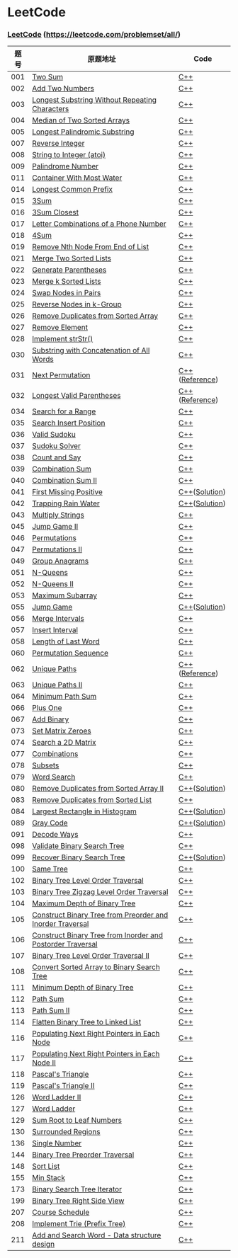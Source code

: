 ﻿# LeetCode

### [LeetCode](https://leetcode.com/problemset/all/) (https://leetcode.com/problemset/all/)

|题号|原题地址|Code|
|---|---|---|
|001|[Two Sum](https://leetcode.com/problems/two-sum/description/)|[C++](https://github.com/jerrykcode/LeetCode/blob/master/Algorithms/001.%20Two%20Sum.cpp)|
|002|[Add Two Numbers](https://leetcode.com/problems/add-two-numbers/description/)|[C++](https://github.com/jerrykcode/LeetCode/blob/master/Algorithms/002.%20Add%20Two%20Numbers.cpp)|
|003|[Longest Substring Without Repeating Characters](https://leetcode.com/problems/longest-substring-without-repeating-characters/description/)|[C++](https://github.com/jerrykcode/LeetCode/blob/master/Algorithms/003.%20Longest%20Substring%20Without%20Repeating%20Characters.cpp)|
|004|[Median of Two Sorted Arrays](https://leetcode.com/problems/median-of-two-sorted-arrays/description/)|[C++](https://github.com/jerrykcode/LeetCode/blob/master/Algorithms/004.%20Median%20of%20Two%20Sorted%20Arrays.cpp)|
|005|[Longest Palindromic Substring](https://leetcode.com/problems/longest-palindromic-substring/description/)|[C++](https://github.com/jerrykcode/LeetCode/blob/master/Algorithms/005.%20Longest%20Palindromic%20Substring.cpp)|
|007|[Reverse Integer](https://leetcode.com/problems/reverse-integer/description/)|[C++](https://github.com/jerrykcode/LeetCode/blob/master/Algorithms/007.%20Reverse%20Integer.cpp)|
|008|[String to Integer (atoi)](https://leetcode.com/problems/string-to-integer-atoi/description/)|[C++](https://github.com/jerrykcode/LeetCode/blob/master/Algorithms/008.String%20to%20Integer%20(atoi).cpp)|
|009|[Palindrome Number](https://leetcode.com/problems/palindrome-number/description/)|[C++](https://github.com/jerrykcode/LeetCode/blob/master/Algorithms/009.%20Palindrome%20Number.cpp)|
|011|[Container With Most Water](https://leetcode.com/problems/container-with-most-water/description/)|[C++](https://github.com/jerrykcode/LeetCode/blob/master/Algorithms/011.%20Container%20With%20Most%20Water.cpp)|
|014|[Longest Common Prefix](https://leetcode.com/problems/longest-common-prefix/description/)|[C++](https://github.com/jerrykcode/LeetCode/blob/master/Algorithms/014.%20Longest%20Common%20Prefix.cpp)|
|015|[3Sum](https://leetcode.com/problems/3sum/description/)|[C++](https://github.com/jerrykcode/LeetCode/blob/master/Algorithms/015.%203Sum.cpp)|
|016|[3Sum Closest](https://leetcode.com/problems/3sum-closest/description/)|[C++](https://github.com/jerrykcode/LeetCode/blob/master/Algorithms/016.%203Sum%20Closest.cpp)|
|017|[Letter Combinations of a Phone Number](https://leetcode.com/problems/letter-combinations-of-a-phone-number/description/)|[C++](https://github.com/jerrykcode/LeetCode/blob/master/Algorithms/017.%20Letter%20Combinations%20of%20a%20Phone%20Number.cpp)|
|018|[4Sum](https://leetcode.com/problems/4sum/description)|[C++](https://github.com/jerrykcode/LeetCode/blob/master/Algorithms/018.%204Sum.cpp)|
|019|[Remove Nth Node From End of List](https://leetcode.com/problems/remove-nth-node-from-end-of-list/description/)|[C++](https://github.com/jerrykcode/LeetCode/blob/master/Algorithms/019.%20Remove%20Nth%20Node%20From%20End%20of%20List.cpp)|
|021|[Merge Two Sorted Lists](https://leetcode.com/problems/merge-two-sorted-lists/description/)|[C++](https://github.com/jerrykcode/LeetCode/blob/master/Algorithms/021.%20Merge%20Two%20Sorted%20Lists.cpp)|
|022|[Generate Parentheses](https://leetcode.com/problems/generate-parentheses/description/)|[C++](https://github.com/jerrykcode/LeetCode/blob/master/Algorithms/022.%20Generate%20Parentheses.cpp)|
|023|[Merge k Sorted Lists](https://leetcode.com/problems/merge-k-sorted-lists/description/)|[C++](https://github.com/jerrykcode/LeetCode/blob/master/Algorithms/023.%20Merge%20k%20Sorted%20Lists.cpp)|
|024|[Swap Nodes in Pairs](https://leetcode.com/problems/swap-nodes-in-pairs/description/)|[C++](https://github.com/jerrykcode/LeetCode/blob/master/Algorithms/024.%20Swap%20Nodes%20in%20Pairs.cpp)|
|025|[Reverse Nodes in k-Group](https://leetcode.com/problems/reverse-nodes-in-k-group/description/)|[C++](https://github.com/jerrykcode/LeetCode/blob/master/Algorithms/025.%20Reverse%20Nodes%20in%20k-Group.cpp)|
|026|[Remove Duplicates from Sorted Array](https://leetcode.com/problems/remove-duplicates-from-sorted-array/description/)|[C++](https://github.com/jerrykcode/LeetCode/blob/master/Algorithms/026.%20Remove%20Duplicates%20from%20Sorted%20Array.cpp)|
|027|[Remove Element](https://leetcode.com/problems/remove-element/description/)|[C++](https://github.com/jerrykcode/LeetCode/blob/master/Algorithms/027.%20Remove%20Element.cpp)|
|028|[Implement strStr()](https://leetcode.com/problems/implement-strstr/description/)|[C++](https://github.com/jerrykcode/LeetCode/blob/master/Algorithms/028.%20Implement%20strStr().cpp)|
|030|[Substring with Concatenation of All Words](https://leetcode.com/problems/substring-with-concatenation-of-all-words/description/)|[C++](https://github.com/jerrykcode/LeetCode/blob/master/Algorithms/030.%20Substring%20with%20Concatenation%20of%20All%20Words.cpp)|
|031|[Next Permutation](https://leetcode.com/problems/next-permutation/description/)|[C++](https://github.com/jerrykcode/LeetCode/blob/master/Algorithms/031.%20Next%20Permutation%20.cpp)([Reference](https://leetcode.com/problems/next-permutation/solution/))|
|032|[Longest Valid Parentheses](https://leetcode.com/problems/longest-valid-parentheses/description/)|[C++](https://github.com/jerrykcode/LeetCode/blob/master/Algorithms/032.%20Longest%20Valid%20Parentheses.cpp)([Reference](https://leetcode.com/problems/longest-valid-parentheses/solution/))|
|034|[Search for a Range](https://leetcode.com/problems/search-for-a-range/description/)|[C++](https://github.com/jerrykcode/LeetCode/blob/master/Algorithms/034.%20Search%20for%20a%20Range.cpp)|
|035|[Search Insert Position](https://leetcode.com/problems/search-insert-position/description/)|[C++](https://github.com/jerrykcode/LeetCode/blob/master/Algorithms/035.%20Search%20Insert%20Position.cpp)|
|036|[Valid Sudoku](https://leetcode.com/problems/valid-sudoku/description/)|[C++](https://github.com/jerrykcode/LeetCode/blob/master/Algorithms/036.%20Valid%20Sudoku.cpp)|
|037|[Sudoku Solver](https://leetcode.com/problems/sudoku-solver/description/)|[C++](https://github.com/jerrykcode/LeetCode/blob/master/Algorithms/037.%20Sudoku%20Solver.cpp)|
|038|[Count and Say](https://leetcode.com/problems/count-and-say/description/)|[C++](https://github.com/jerrykcode/LeetCode/blob/master/Algorithms/038.%20Count%20and%20Say.cpp)|
|039|[Combination Sum](https://leetcode.com/problems/combination-sum/description/)|[C++](https://github.com/jerrykcode/LeetCode/blob/master/Algorithms/039.%20Combination%20Sum.cpp)|
|040|[Combination Sum II](https://leetcode.com/problems/combination-sum-ii/description/)|[C++](https://github.com/jerrykcode/LeetCode/blob/master/Algorithms/040.%20Combination%20Sum%20II.cpp)|
|041|[First Missing Positive](https://leetcode.com/problems/first-missing-positive/description)|[C++](https://github.com/jerrykcode/LeetCode/blob/master/Algorithms/041.%20First%20Missing%20Positive.cpp)([Solution](https://leetcode.com/problems/first-missing-positive/discuss/201140/C%2B%2B-O(n)-time-constant-space))|
|042|[Trapping Rain Water](https://leetcode.com/problems/trapping-rain-water/description/)|[C++](https://github.com/jerrykcode/LeetCode/blob/master/Algorithms/042.%20Trapping%20Rain%20Water.cpp)([Solution](https://leetcode.com/problems/trapping-rain-water/discuss/143199/Simple-C++-O(n)-time-solution))|
|043|[Multiply Strings](https://leetcode.com/problems/multiply-strings/description/)|[C++](https://github.com/jerrykcode/LeetCode/blob/master/Algorithms/043.%20Multiply%20Strings.cpp)|
|045|[Jump Game II](https://leetcode.com/problems/jump-game-ii/description/)|[C++](https://github.com/jerrykcode/LeetCode/blob/master/Algorithms/045Jump%20Game%20ll.cpp)|
|046|[Permutations](https://leetcode.com/problems/permutations/description/)|[C++](https://github.com/jerrykcode/LeetCode/blob/master/Algorithms/046.%20Permutations.cpp)|
|047|[Permutations II](https://leetcode.com/problems/permutations-ii/description/)|[C++](https://github.com/jerrykcode/LeetCode/blob/master/Algorithms/047.%20Permutations%20II.cpp)|
|049|[Group Anagrams](https://leetcode.com/problems/group-anagrams/description/)|[C++](https://github.com/jerrykcode/LeetCode/blob/master/Algorithms/049.%20Group%20Anagrams.cpp)|
|051|[N-Queens](https://leetcode.com/problems/n-queens/description/)|[C++](https://github.com/jerrykcode/LeetCode/blob/master/Algorithms/051.%20N-Queens.cpp)|
|052|[N-Queens II](https://leetcode.com/problems/n-queens-ii/description/)|[C++](https://github.com/jerrykcode/LeetCode/blob/master/Algorithms/052.%20N-Queens%20II.cpp)|
|053|[Maximum Subarray](https://leetcode.com/problems/maximum-subarray/description/)|[C++](https://github.com/jerrykcode/LeetCode/blob/master/Algorithms/053.%20Maximum%20Subarray.cpp)|
|055|[Jump Game](https://leetcode.com/problems/jump-game/description/)|[C++](https://github.com/jerrykcode/LeetCode/blob/master/Algorithms/055.%20Jump%20Game.cpp)([Solution](https://leetcode.com/problems/jump-game/discuss/144112/C++-O(n)-Solution))|
|056|[Merge Intervals](https://leetcode.com/problems/merge-intervals/description/)|[C++](https://github.com/jerrykcode/LeetCode/blob/master/Algorithms/056.%20Merge%20Intervals.cpp)|
|057|[Insert Interval](https://leetcode.com/problems/insert-interval/description/)|[C++](https://github.com/jerrykcode/LeetCode/blob/master/Algorithms/057.%20Insert%20Interval.cpp)|
|058|[Length of Last Word](https://leetcode.com/problems/length-of-last-word/description/)|[C++](https://github.com/jerrykcode/LeetCode/blob/master/Algorithms/058.%20Length%20of%20Last%20Word.cpp)|
|060|[Permutation Sequence](https://leetcode.com/problems/permutation-sequence/description/)|[C++](https://github.com/jerrykcode/LeetCode/blob/master/Algorithms/060%20Permutation%20Sequence.cpp)|
|062|[Unique Paths](https://leetcode.com/problems/unique-paths/description/)|[C++](https://github.com/jerrykcode/LeetCode/blob/master/Algorithms/062.%20Unique%20Paths.cpp)([Reference](https://leetcode.com/problems/unique-paths/discuss/156504/Simple-Java-DP-solution))|
|063|[Unique Paths II](https://leetcode.com/problems/unique-paths-ii/description/)|[C++](https://github.com/jerrykcode/LeetCode/blob/master/Algorithms/063.%20Unique%20Paths%20II.cpp)|
|064|[Minimum Path Sum](https://leetcode.com/problems/minimum-path-sum/description/)|[C++](https://github.com/jerrykcode/LeetCode/blob/master/Algorithms/064.%20Minimum%20Path%20Sum.cpp)|
|066|[Plus One](https://leetcode.com/problems/plus-one/description/)|[C++](https://github.com/jerrykcode/LeetCode/blob/master/Algorithms/066.%20Plus%20One.cpp)|
|067|[Add Binary](https://leetcode.com/problems/add-binary/description/)|[C++](https://github.com/jerrykcode/LeetCode/blob/master/Algorithms/067%20Add%20Binary.cpp)|
|073|[Set Matrix Zeroes](https://leetcode.com/problems/set-matrix-zeroes/description/)|[C++](https://github.com/jerrykcode/LeetCode/blob/master/Algorithms/073.%20Set%20Matrix%20Zeroes.cpp)|
|074|[Search a 2D Matrix](https://leetcode.com/problems/search-a-2d-matrix/description/)|[C++](https://github.com/jerrykcode/LeetCode/blob/master/Algorithms/074.%20Search%20a%202D%20Matrix.cpp)|
|077|[Combinations](https://leetcode.com/problems/combinations/description/)|[C++](https://github.com/jerrykcode/LeetCode/blob/master/Algorithms/077.%20Combinations.cpp)|
|078|[Subsets](https://leetcode.com/problems/subsets/description)|[C++](https://github.com/jerrykcode/LeetCode/blob/master/Algorithms/078.%20Subsets.cpp)|
|079|[Word Search](https://leetcode.com/problems/word-search/description/)|[C++](https://github.com/jerrykcode/LeetCode/blob/master/Algorithms/079.%20Word%20Search.cpp)|
|080|[Remove Duplicates from Sorted Array II](https://leetcode.com/problems/remove-duplicates-from-sorted-array-ii/description/)|[C++](https://github.com/jerrykcode/LeetCode/blob/master/Algorithms/080.%20Remove%20Duplicates%20from%20Sorted%20Array%20II.cpp)([Solution](https://leetcode.com/problems/remove-duplicates-from-sorted-array-ii/discuss/200185/Simple-C%2B%2B-8ms-solution))|
|083|[Remove Duplicates from Sorted List](https://leetcode.com/problems/remove-duplicates-from-sorted-list/)|[C++](https://github.com/jerrykcode/LeetCode/blob/master/Algorithms/083.%20Remove%20Duplicates%20from%20Sorted%20List.cpp)|
|084|[Largest Rectangle in Histogram](https://leetcode.com/problems/largest-rectangle-in-histogram/description/)|[C++](https://github.com/jerrykcode/LeetCode/blob/master/Algorithms/084.%20Largest%20Rectangle%20in%20Histogram.cpp)([Solution](https://github.com/jerrykcode/LeetCode/blob/master/Algorithms/084%20Solution.md))|
|089|[Gray Code](https://leetcode.com/problems/gray-code/description/)|[C++](https://github.com/jerrykcode/LeetCode/blob/master/Algorithms/089.%20Gray%20Code.cpp)([Solution](https://leetcode.com/problems/gray-code/discuss/194842/Simple-C%2B%2B-solution))|
|091|[Decode Ways](https://leetcode.com/problems/decode-ways/)|[C++](https://github.com/jerrykcode/LeetCode/blob/master/Algorithms/091.%20Decode%20Ways.cpp)|
|098|[Validate Binary Search Tree](https://leetcode.com/problems/validate-binary-search-tree/description/)|[C++](https://github.com/jerrykcode/LeetCode/blob/master/Algorithms/098.%20Validate%20Binary%20Search%20Tree.cpp)|
|099|[Recover Binary Search Tree](https://leetcode.com/problems/recover-binary-search-tree/)|[C++](https://github.com/jerrykcode/LeetCode/blob/master/Algorithms/099.%20Recover%20Binary%20Search%20Tree.cpp)([Solution](https://leetcode.com/problems/recover-binary-search-tree/discuss/204397/Simple-C%2B%2B-inorder-traversal-solution))|
|100|[Same Tree](https://leetcode.com/problems/same-tree/description)|[C++](https://github.com/jerrykcode/LeetCode/blob/master/Algorithms/100.%20Same%20Tree.cpp)|
|102|[Binary Tree Level Order Traversal](https://leetcode.com/problems/binary-tree-level-order-traversal/description)|[C++](https://github.com/jerrykcode/LeetCode/blob/master/Algorithms/102.%20Binary%20Tree%20Level%20Order%20Traversal.cpp)|
|103|[Binary Tree Zigzag Level Order Traversal](https://leetcode.com/problems/binary-tree-zigzag-level-order-traversal/)|[C++](https://github.com/jerrykcode/LeetCode/blob/master/Algorithms/103.%20Binary%20Tree%20Zigzag%20Level%20Order%20Traversal.cpp)|
|104|[Maximum Depth of Binary Tree](https://leetcode.com/problems/maximum-depth-of-binary-tree/)|[C++](https://github.com/jerrykcode/LeetCode/blob/master/Algorithms/104.%20Maximum%20Depth%20of%20Binary%20Tree.cpp)|
|105|[Construct Binary Tree from Preorder and Inorder Traversal](https://leetcode.com/problems/construct-binary-tree-from-preorder-and-inorder-traversal/)|[C++](https://github.com/jerrykcode/LeetCode/blob/master/Algorithms/105.%20Construct%20Binary%20Tree%20from%20Preorder%20and%20Inorder%20Traversal.cpp)|
|106|[Construct Binary Tree from Inorder and Postorder Traversal](https://leetcode.com/problems/construct-binary-tree-from-inorder-and-postorder-traversal/)|[C++](https://github.com/jerrykcode/LeetCode/blob/master/Algorithms/106.%20Construct%20Binary%20Tree%20from%20Inorder%20and%20Postorder%20Traversal.cpp)|
|107|[Binary Tree Level Order Traversal II](https://leetcode.com/problems/binary-tree-level-order-traversal-ii/)|[C++](https://github.com/jerrykcode/LeetCode/blob/master/Algorithms/107.%20Binary%20Tree%20Level%20Order%20Traversal%20II.cpp)|
|108|[Convert Sorted Array to Binary Search Tree](https://leetcode.com/problems/convert-sorted-array-to-binary-search-tree/)|[C++](https://github.com/jerrykcode/LeetCode/blob/master/Algorithms/108.%20Convert%20Sorted%20Array%20to%20Binary%20Search%20Tree.cpp)|
|111|[Minimum Depth of Binary Tree](https://leetcode.com/problems/minimum-depth-of-binary-tree/)|[C++](https://github.com/jerrykcode/LeetCode/blob/master/Algorithms/111.%20Minimum%20Depth%20of%20Binary%20Tree.cpp)|
|112|[Path Sum](https://leetcode.com/problems/path-sum/)|[C++](https://github.com/jerrykcode/LeetCode/blob/master/Algorithms/112.%20Path%20Sum.cpp)|
|113|[Path Sum II](https://leetcode.com/problems/path-sum-ii/)|[C++](https://github.com/jerrykcode/LeetCode/blob/master/Algorithms/113.%20Path%20Sum%20II.cpp)|
|114|[Flatten Binary Tree to Linked List](https://leetcode.com/problems/flatten-binary-tree-to-linked-list/)|[C++](https://github.com/jerrykcode/LeetCode/blob/master/Algorithms/114.%20Flatten%20Binary%20Tree%20to%20Linked%20List.cpp)|
|116|[Populating Next Right Pointers in Each Node](https://leetcode.com/problems/populating-next-right-pointers-in-each-node/)|[C++](https://github.com/jerrykcode/LeetCode/blob/master/Algorithms/116.%20Populating%20Next%20Right%20Pointers%20in%20Each%20Node.cpp)|
|117|[Populating Next Right Pointers in Each Node II](https://leetcode.com/problems/populating-next-right-pointers-in-each-node-ii/)|[C++](https://github.com/jerrykcode/LeetCode/blob/master/Algorithms/117.%20Populating%20Next%20Right%20Pointers%20in%20Each%20Node%20II.cpp)|
|118|[Pascal's Triangle](https://leetcode.com/problems/pascals-triangle/)|[C++](https://github.com/jerrykcode/LeetCode/blob/master/Algorithms/118.%20Pascal's%20Triangle.cpp)|
|119|[Pascal's Triangle II](https://leetcode.com/problems/pascals-triangle-ii/)|[C++](https://github.com/jerrykcode/LeetCode/blob/master/Algorithms/119.%20Pascal's%20Triangle%20II.cpp)|
|126|[Word Ladder II](https://leetcode.com/problems/word-ladder-ii/)|[C++](https://github.com/jerrykcode/LeetCode/blob/master/Algorithms/126.%20Word%20Ladder%20II.cpp)|
|127|[Word Ladder](https://leetcode.com/problems/word-ladder/)|[C++](https://github.com/jerrykcode/LeetCode/blob/master/Algorithms/127.%20Word%20Ladder.cpp)|
|129|[Sum Root to Leaf Numbers](https://leetcode.com/problems/sum-root-to-leaf-numbers/)|[C++](https://github.com/jerrykcode/LeetCode/blob/master/Algorithms/129.%20Sum%20Root%20to%20Leaf%20Numbers.cpp)|
|130|[Surrounded Regions](https://leetcode.com/problems/surrounded-regions/)|[C++](https://github.com/jerrykcode/LeetCode/blob/master/Algorithms/130.%20Surrounded%20Regions.cpp)|
|136|[Single Number](https://leetcode.com/problems/single-number/)|[C++](https://github.com/jerrykcode/LeetCode/blob/master/Algorithms/136.%20Single%20Number.cpp)|
|144|[Binary Tree Preorder Traversal](https://leetcode.com/problems/binary-tree-preorder-traversal/)|[C++](https://github.com/jerrykcode/LeetCode/blob/master/Algorithms/144.%20Binary%20Tree%20Preorder%20Traversal.cpp)|
|148|[Sort List](https://leetcode.com/problems/sort-list/)|[C++](https://github.com/jerrykcode/LeetCode/blob/master/Algorithms/148.%20Sort%20List.cpp)|
|155|[Min Stack](https://leetcode.com/problems/min-stack/)|[C++](https://github.com/jerrykcode/LeetCode/blob/master/Algorithms/155.%20Min%20Stack.cpp)|
|173|[Binary Search Tree Iterator](https://leetcode.com/problems/binary-search-tree-iterator/)|[C++](https://github.com/jerrykcode/LeetCode/blob/master/Algorithms/173.%20Binary%20Search%20Tree%20Iterator.cpp)|
|199|[Binary Tree Right Side View](https://leetcode.com/problems/binary-tree-right-side-view/)|[C++](https://github.com/jerrykcode/LeetCode/blob/master/Algorithms/199.%20Binary%20Tree%20Right%20Side%20View.cpp)|
|207|[Course Schedule](https://leetcode.com/problems/course-schedule/)|[C++](https://github.com/jerrykcode/LeetCode/blob/master/Algorithms/207.%20Course%20Schedule.cpp)|
|208|[Implement Trie (Prefix Tree)](https://leetcode.com/problems/implement-trie-prefix-tree/)|[C++](https://github.com/jerrykcode/LeetCode/blob/master/Algorithms/208.%20Implement%20Trie%20(Prefix%20Tree).cpp)|
|211|[ Add and Search Word - Data structure design](https://leetcode.com/problems/add-and-search-word-data-structure-design/)|[C++](https://github.com/jerrykcode/LeetCode/blob/master/Algorithms/211.%20Add%20and%20Search%20Word%20-%20Data%20structure%20design.cpp)|